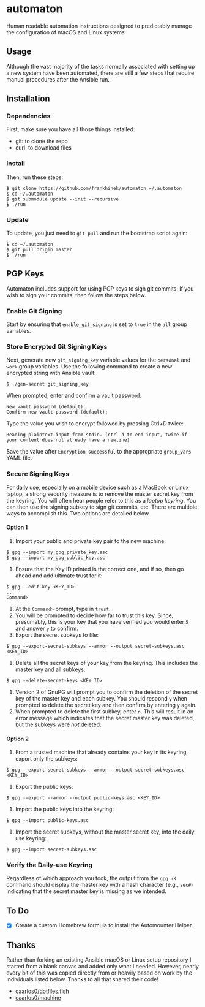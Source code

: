 # automaton
Human readable automation instructions designed to predictably manage the
configuration of macOS and Linux systems

## Usage

Although the vast majority of the tasks normally associated with setting up a
new system have been automated, there are still a few steps that require
manual procedures after the Ansible run.

## Installation

### Dependencies

First, make sure you have all those things installed:

- git: to clone the repo
- curl: to download files

### Install

Then, run these steps:

```console
$ git clone https://github.com/frankhinek/automaton ~/.automaton
$ cd ~/.automaton
$ git submodule update --init --recursive
$ ./run
```

### Update

To update, you just need to `git pull` and run the bootstrap script again:

```console
$ cd ~/.automaton
$ git pull origin master
$ ./run
```

## PGP Keys

Automaton includes support for using PGP keys to sign git commits.  If you wish
to sign your commits, then follow the steps below.

### Enable Git Signing

Start by ensuring that `enable_git_signing` is set to `true` in the `all`
group variables.

### Store Encrypted Git Signing Keys

Next, generate new `git_signing_key` variable values for the `personal` and
`work` group variables.  Use the following command to create a new encrypted string with Ansible vault:

```shell
$ ./gen-secret git_signing_key
```

When prompted, enter and confirm a vault password:

```shell
New vault password (default): 
Confirm new vault password (default): 
```

Type the value you wish to encrypt followed by pressing Ctrl+D twice:

```shell
Reading plaintext input from stdin. (ctrl-d to end input, twice if your content does not already have a newline)
```

Save the value after `Encryption successful` to the appropriate `group_vars` YAML file.

### Secure Signing Keys

For daily use, especially on a mobile device such as a MacBook or Linux laptop,
a strong security measure is to remove the master secret key from the keyring.
You will often hear people refer to this as a _laptop keyring_.  You can then
use the signing subkey to sign git commits, etc.  There are multiple ways to
accomplish this.  Two options are detailed below.

#### Option 1

1. Import your public and private key pair to the new machine:
```shell
$ gpg --import my_gpg_private_key.asc
$ gpg --import my_gpg_public_key.asc
```
1. Ensure that the Key ID printed is the correct one, and if so, then go ahead and add ultimate trust for it:
```shell
$ gpg --edit-key <KEY_ID>
...
Command>
```
1. At the `Command>` prompt, type in `trust`.
1. You will be prompted to decide how far to trust this key.  Since, presumably, this is your key that you have verified you would enter `5` and answer `y` to confirm.
1. Export the secret subkeys to file:
```shell
$ gpg --export-secret-subkeys --armor --output secret-subkeys.asc <KEY_ID>
```
1. Delete all the secret keys of your key from the keyring.  This includes the
master key and all subkeys.
```shell
$ gpg --delete-secret-keys <KEY_ID>
```
1. Version 2 of GnuPG will prompt you to confirm the deletion of the secret key
of the master key and each subkey.  You should respond `y` when prompted to
delete the secret key and then confirm by entering `y` again.
1. When prompted to delete the first subkey, enter `n`.  This will result in
an error message which indicates that the secret master key was deleted, but the
subkeys were *not* deleted.

#### Option 2

1. From a trusted machine that already contains your key in its keyring, export
only the subkeys:
```shell
$ gpg --export-secret-subkeys --armor --output secret-subkeys.asc <KEY_ID>
```
1. Export the public keys:
```shell
$ gpg --export --armor --output public-keys.asc <KEY_ID>
```
1. Import the public keys into the keyring:
```shell
$ gpg --import public-keys.asc
```
1. Import the secret subkeys, without the master secret key, into the daily
use keyring:
```shell
$ gpg --import secret-subkeys.asc
```

### Verify the Daily-use Keyring

Regardless of which approach you took, the output from the `gpg -K` command
should display the master key with a hash character (e.g., `sec#`) indicating
that the secret master key is missing as we intended.

## To Do

- [x] Create a custom Homebrew formula to install the Automounter Helper.

## Thanks

Rather than forking an existing Ansible macOS or Linux setup repository I
started from a blank canvas and added only what I needed.  However, nearly every
bit of this was copied directly from or heavily based on work by the individuals
listed below. Thanks to all that shared their code!

- [caarlos0/dotfiles.fish](https://github.com/caarlos0/dotfiles.fish)
- [caarlos0/machine](https://github.com/caarlos0/machine)
